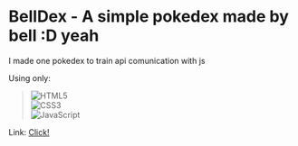 # BellDex - A simple pokedex made by bell :D yeah

I made one pokedex to train api comunication with js

Using only: <br>
> ![HTML5](https://img.shields.io/badge/html5-%23E34F26.svg?style=flat&logo=html5&logoColor=white)<br>
![CSS3](https://img.shields.io/badge/css3-%231572B6.svg?style=flat&logo=css3&logoColor=white)<br>
![JavaScript](https://img.shields.io/badge/javascript-%23323330.svg?style=flat&logo=javascript&logoColor=%23F7DF1E)

Link: [Click!](https://belldex.onrender.com)
